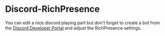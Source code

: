 # Discord-RichPresence
 You can edit a nice discord playing part but don't forget to create a bot from the [Discord Developer Portal](https://discord.com/developers/applications) and adjust the RichPresence settings.

